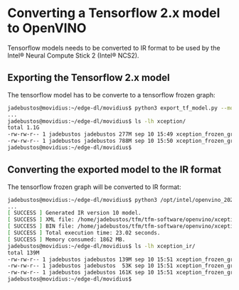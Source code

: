 # Converting a Tensorflow 2.x model to OpenVINO

Tensorflow models needs to be converted to IR format to be used by the Intel® Neural Compute Stick 2 (Intel® NCS2). 

## Exporting the Tensorflow 2.x model

The tensorflow model has to be converte to a tensorflow frozen graph:

```bash
jadebustos@movidius:~/edge-dl/movidius$ python3 export_tf_model.py --model trained-xception-b16-e128-16frames-acc-dropout-0.5-alt3.h5 --name xception
...
jadebustos@movidius:~/edge-dl/movidius$ ls -lh xception/
total 1.1G
-rw-rw-r-- 1 jadebustos jadebustos 277M sep 10 15:49 xception_frozen_graph.pb
-rw-rw-r-- 1 jadebustos jadebustos 788M sep 10 15:50 xception_frozen_graph.pbtxt
jadebustos@movidius:~/edge-dl/movidius$
```

## Converting the exported model to the IR format

The tensorflow frozen graph will be converted to IR format:

```bash
jadebustos@movidius:~/edge-dl/movidius$ python3 /opt/intel/openvino_2021/deployment_tools/model_optimizer/mo_tf.py --input_model xception/xception_frozen_graph.pb --input_shape=\[1,200,200,3\] --output_dir xception_ir --data_type FP16
...
[ SUCCESS ] Generated IR version 10 model.
[ SUCCESS ] XML file: /home/jadebustos/tfm/tfm-software/openvino/xception_ir/xception_frozen_graph.xml
[ SUCCESS ] BIN file: /home/jadebustos/tfm/tfm-software/openvino/xception_ir/xception_frozen_graph.bin
[ SUCCESS ] Total execution time: 23.02 seconds. 
[ SUCCESS ] Memory consumed: 1862 MB. 
jadebustos@movidius:~/edge-dl/movidius$ ls -lh xception_ir/
total 139M
-rw-rw-r-- 1 jadebustos jadebustos 139M sep 10 15:51 xception_frozen_graph.bin
-rw-rw-r-- 1 jadebustos jadebustos  53K sep 10 15:51 xception_frozen_graph.mapping
-rw-rw-r-- 1 jadebustos jadebustos 161K sep 10 15:51 xception_frozen_graph.xml
jadebustos@movidius:~/edge-dl/movidius$
```